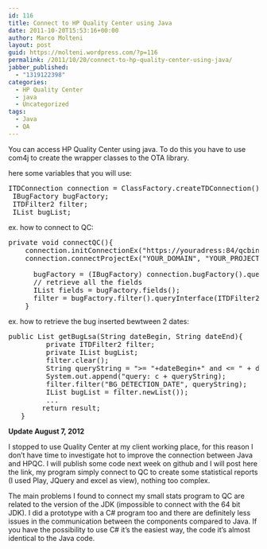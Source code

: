 ```yaml
---
id: 116
title: Connect to HP Quality Center using Java
date: 2011-10-20T15:53:16+00:00
author: Marco Molteni
layout: post
guid: https://molteni.wordpress.com/?p=116
permalink: /2011/10/20/connect-to-hp-quality-center-using-java/
jabber_published:
  - "1319122398"
categories:
  - HP Quality Center
  - java
  - Uncategorized
tags:
  - Java
  - QA
---
```

You can access HP Quality Center using java. To do this you have to use com4j to create the wrapper classes to the OTA library.

here some variables that you will use:

<pre class="brush: java; title: ; notranslate" title="">ITDConnection connection = ClassFactory.createTDConnection();
 IBugFactory bugFactory;
 ITDFilter2 filter;
 IList bugList;
</pre>

ex. how to connect to QC:

<pre class="brush: java; title: ; notranslate" title="">private void connectQC(){
    connection.initConnectionEx("https://youradress:84/qcbin");
    connection.connectProjectEx("YOUR_DOMAIN", "YOUR_PROJECT", "UserName", "");

      bugFactory = (IBugFactory) connection.bugFactory().queryInterface(IBugFactory.class);
      // retrieve all the fields
      IList fields = bugFactory.fields();
      filter = bugFactory.filter().queryInterface(ITDFilter2.class);
    }
</pre>

ex. how to retrieve the bug inserted bewtween 2 dates:

<pre class="brush: java; title: ; notranslate" title="">public List getBugLsa(String dateBegin, String dateEnd){
         private ITDFilter2 filter;
         private IList bugList;
         filter.clear();
         String queryString = "&gt;= "+dateBegin+" and &lt;= " + dateEnd;
         System.out.append("query: c + queryString);
         filter.filter("BG_DETECTION_DATE", queryString);
         IList bugList = filter.newList());
         ...
        return result;
   }
</pre>

**Update August 7, 2012**
  
I stopped to use Quality Center at my client working place, for this reason I don&#8217;t have time to investigate hot to improve the connection between Java and HPQC. I will publish some code next week on github and I will post here the link, my program simply connect to QC to create some statistical reports (I used Play, JQuery and excel as view), nothing too complex.
  
The main problems I found to connect my small stats program to QC are related to the version of the JDK (impossible to connect with the 64 bit JDK). I did a prototype with a C# program too and there are definitely less issues in the communication between the components compared to Java. If you have the possibility to use C# it&#8217;s the easiest way, the code it&#8217;s almost identical to the Java code.
